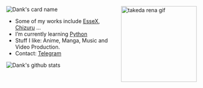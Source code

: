 ![Dank's card name](https://cardivo.vercel.app/api?name=%E3%83%80%E3%83%B3%E3%82%AF%E3%83%87%E3%83%AB%20//%20%E5%8D%83%E9%B6%B4&description=I%20like%20to%20learn%20bout%20stuff.&image=https://static.zerochan.net/Mizuhara.Chizuru.full.3018903.jpg&backgroundColor=%23ecf0f1&github=Dank-del)
<img align="right" alt="takeda rena gif" height=200 src="https://telegra.ph/file/8f717383405ceb4b988b9.gif" />
                                                                                                                  
- Some of my works include [EsseX](https://github.com/Dank-del/EsseX), [Chizuru](https://github.com/Dank-del/Chizuru) ...
- I’m currently learning [Python](python.org)
- Stuff I like: Anime, Manga, Music and Video Production.
- Contact: [Telegram](https://t.me/dank_as_fuck)


![Dank's github stats](https://github-readme-stats.vercel.app/api?username=Dank-del&show_icons=true&include_all_commits=true&theme=tokyonight)
